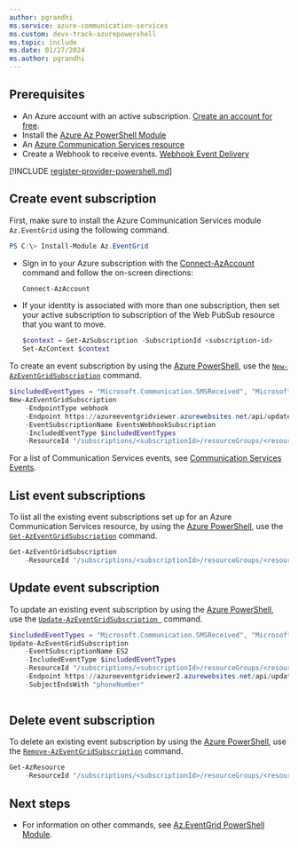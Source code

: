 ```yaml
---
author: pgrandhi
ms.service: azure-communication-services
ms.custom: devx-track-azurepowershell
ms.topic: include
ms.date: 01/27/2024
ms.author: pgrandhi
---
```


## Prerequisites

- An Azure account with an active subscription. [Create an account for free](https://azure.microsoft.com/free/dotnet/).
- Install the [Azure Az PowerShell Module](/powershell/azure/)
- An [Azure Communication Services resource](../../create-communication-resource.md)
- Create a Webhook to receive events. [Webhook Event Delivery](../../../../../articles/event-grid/webhook-event-delivery.md)


[!INCLUDE [register-provider-powershell.md](register-provider-powershell.md)]

## Create event subscription

First, make sure to install the Azure Communication Services module ```Az.EventGrid``` using the following command.

```PowerShell
PS C:\> Install-Module Az.EventGrid
```
* Sign in to your Azure subscription with the [Connect-AzAccount](/powershell/module/az.accounts/connect-azaccount) command and follow the on-screen directions:

   ```PowerShell
   Connect-AzAccount
   ```

* If your identity is associated with more than one subscription, then set your active subscription to subscription of the Web PubSub resource that you want to move.

   ```PowerShell
   $context = Get-AzSubscription -SubscriptionId <subscription-id>
   Set-AzContext $context
   ```

To create an event subscription by using the [Azure PowerShell](/powershell/azure/get-started-azureps), use the [`New-AzEventGridSubscription`](/powershell/module/az.eventgrid/new-azeventgridsubscription) command. 

```PowerShell
$includedEventTypes = "Microsoft.Communication.SMSReceived", "Microsoft.Communication.SMSDeliveryReportReceived"
New-AzEventGridSubscription 
    -EndpointType webhook
    -Endpoint https://azureeventgridviewer.azurewebsites.net/api/updates
    -EventSubscriptionName EventsWebhookSubscription 
    -IncludedEventType $includedEventTypes
    -ResourceId "/subscriptions/<subscriptionId>/resourceGroups/<resourceGroupName>/providers/Microsoft.Communication/CommunicationServices/<acsResourceName>"
```

For a list of Communication Services events, see [Communication Services Events](../../../../../articles/event-grid/event-schema-communication-services.md).

## List event subscriptions

To list all the existing event subscriptions set up for an Azure Communication Services resource, by using the [Azure PowerShell](/powershell/azure/get-started-azureps), use the [`Get-AzEventGridSubscription`](/powershell/module/az.eventgrid/get-azeventgridsubscription) command. 

```PowerShell
Get-AzEventGridSubscription 
    -ResourceId "/subscriptions/<subscriptionId>/resourceGroups/<resourceGroupName>/providers/Microsoft.Communication/CommunicationServices/<acsResourceName>"
```

## Update event subscription

To update an existing event subscription by using the [Azure PowerShell](/powershell/azure/get-started-azureps), use the [`Update-AzEventGridSubscription `](/powershell/module/az.eventgrid/update-azeventgridsubscription) command. 

```PowerShell
$includedEventTypes = "Microsoft.Communication.SMSReceived", "Microsoft.Communication.SMSDeliveryReportReceived", "Microsoft.Communication.ChatMessageReceived"
Update-AzEventGridSubscription 
    -EventSubscriptionName ES2 
    -IncludedEventType $includedEventTypes
    -ResourceId "/subscriptions/<subscriptionId>/resourceGroups/<resourceGroupName>/providers/Microsoft.Communication/CommunicationServices/<acsResourceName>" 
    -Endpoint https://azureeventgridviewer2.azurewebsites.net/api/updates
    -SubjectEndsWith "phoneNumber"
 
```

## Delete event subscription

To delete an existing event subscription by using the [Azure PowerShell](/powershell/azure/get-started-azureps), use the [`Remove-AzEventGridSubscription`](/powershell/module/az.eventgrid/remove-azeventgridsubscription) command. 

```PowerShell
Get-AzResource 
    -ResourceId "/subscriptions/<subscriptionId>/resourceGroups/<resourceGroupName>/providers/Microsoft.Communication/CommunicationServices/<acsResourceName>" | Remove-AzEventGridSubscription -EventSubscriptionName ES2
```

## Next steps

* For information on other commands, see [Az.EventGrid PowerShell Module](/powershell/module/az.eventgrid/new-azeventgridsubscription).
